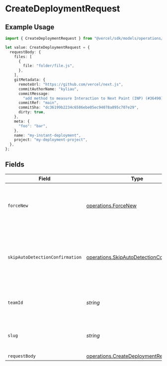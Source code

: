 # CreateDeploymentRequest

## Example Usage

```typescript
import { CreateDeploymentRequest } from "@vercel/sdk/models/operations/createdeployment.js";

let value: CreateDeploymentRequest = {
  requestBody: {
    files: [
      {
        file: "folder/file.js",
      },
    ],
    gitMetadata: {
      remoteUrl: "https://github.com/vercel/next.js",
      commitAuthorName: "kyliau",
      commitMessage:
        "add method to measure Interaction to Next Paint (INP) (#36490)",
      commitRef: "main",
      commitSha: "dc36199b2234c6586ebe05ec94078a895c707e29",
      dirty: true,
    },
    meta: {
      "foo": "bar",
    },
    name: "my-instant-deployment",
    project: "my-deployment-project",
  },
};
```

## Fields

| Field                                                                                                | Type                                                                                                 | Required                                                                                             | Description                                                                                          |
| ---------------------------------------------------------------------------------------------------- | ---------------------------------------------------------------------------------------------------- | ---------------------------------------------------------------------------------------------------- | ---------------------------------------------------------------------------------------------------- |
| `forceNew`                                                                                           | [operations.ForceNew](../../models/operations/forcenew.md)                                           | :heavy_minus_sign:                                                                                   | Forces a new deployment even if there is a previous similar deployment                               |
| `skipAutoDetectionConfirmation`                                                                      | [operations.SkipAutoDetectionConfirmation](../../models/operations/skipautodetectionconfirmation.md) | :heavy_minus_sign:                                                                                   | Allows to skip framework detection so the API would not fail to ask for confirmation                 |
| `teamId`                                                                                             | *string*                                                                                             | :heavy_minus_sign:                                                                                   | The Team identifier to perform the request on behalf of.                                             |
| `slug`                                                                                               | *string*                                                                                             | :heavy_minus_sign:                                                                                   | The Team slug to perform the request on behalf of.                                                   |
| `requestBody`                                                                                        | [operations.CreateDeploymentRequestBody](../../models/operations/createdeploymentrequestbody.md)     | :heavy_minus_sign:                                                                                   | N/A                                                                                                  |